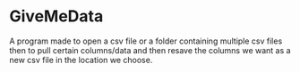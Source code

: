 # GiveMeData
A program made to open a csv file or a folder containing multiple csv files then to pull certain columns/data and then resave the columns we want as a new csv file in the location we choose. 

